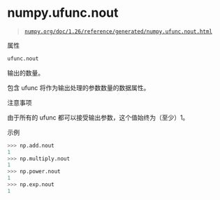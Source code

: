 # numpy.ufunc.nout

> [`numpy.org/doc/1.26/reference/generated/numpy.ufunc.nout.html`](https://numpy.org/doc/1.26/reference/generated/numpy.ufunc.nout.html)

属性

```py
ufunc.nout
```

输出的数量。

包含 ufunc 将作为输出处理的参数数量的数据属性。

注意事项

由于所有的 ufunc 都可以接受输出参数，这个值始终为（至少）1。

示例

```py
>>> np.add.nout
1
>>> np.multiply.nout
1
>>> np.power.nout
1
>>> np.exp.nout
1 
```
